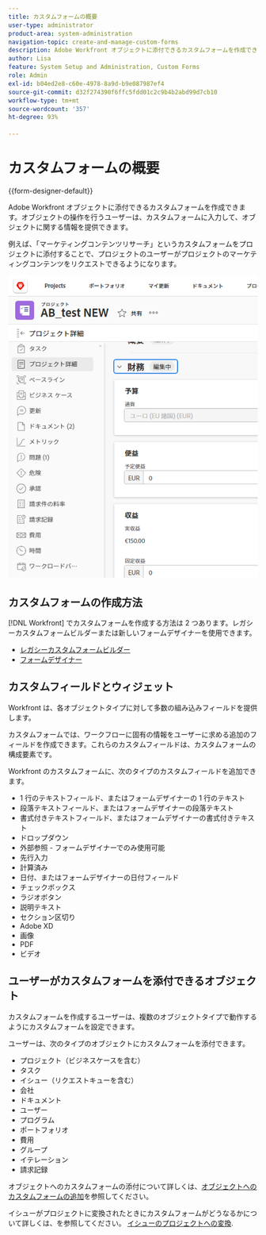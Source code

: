 ```yaml
---
title: カスタムフォームの概要
user-type: administrator
product-area: system-administration
navigation-topic: create-and-manage-custom-forms
description: Adobe Workfront オブジェクトに添付できるカスタムフォームを作成できます。オブジェクトの操作を行うユーザーは、カスタムフォームに入力して、オブジェクトに関する情報を提供できます。
author: Lisa
feature: System Setup and Administration, Custom Forms
role: Admin
exl-id: b04ed2e8-c60e-4978-8a9d-b9e087987ef4
source-git-commit: d32f274390f6ffc5fdd01c2c9b4b2abd99d7cb10
workflow-type: tm+mt
source-wordcount: '357'
ht-degree: 93%

---
```


# カスタムフォームの概要

<!--Audited: 12/2023-->

{{form-designer-default}}

Adobe Workfront オブジェクトに添付できるカスタムフォームを作成できます。オブジェクトの操作を行うユーザーは、カスタムフォームに入力して、オブジェクトに関する情報を提供できます。

例えば、「マーケティングコンテンツリサーチ」というカスタムフォームをプロジェクトに添付することで、プロジェクトのユーザーがプロジェクトのマーケティングコンテンツをリクエストできるようになります。

![](assets/see-image-details-page.png)

## カスタムフォームの作成方法

[!DNL Workfront] でカスタムフォームを作成する方法は 2 つあります。レガシーカスタムフォームビルダーまたは新しいフォームデザイナーを使用できます。

* [レガシーカスタムフォームビルダー](/help/quicksilver/administration-and-setup/customize-workfront/create-manage-custom-forms/use-the-custom-form-builder.md)
* [フォームデザイナー](/help/quicksilver/administration-and-setup/customize-workfront/create-manage-custom-forms/form-designer/form-designer-toc.md)

## カスタムフィールドとウィジェット

Workfront は、各オブジェクトタイプに対して多数の組み込みフィールドを提供します。

カスタムフォームでは、ワークフローに固有の情報をユーザーに求める追加のフィールドを作成できます。これらのカスタムフィールドは、カスタムフォームの構成要素です。

Workfront のカスタムフォームに、次のタイプのカスタムフィールドを追加できます。

* 1 行のテキストフィールド、またはフォームデザイナーの 1 行のテキスト
* 段落テキストフィールド、またはフォームデザイナーの段落テキスト
* 書式付きテキストフィールド、またはフォームデザイナーの書式付きテキスト
* ドロップダウン
* 外部参照 - フォームデザイナーでのみ使用可能
* 先行入力
* 計算済み
* 日付、またはフォームデザイナーの日付フィールド
* チェックボックス
* ラジオボタン
* 説明テキスト
* セクション区切り
* Adobe XD
* 画像
* PDF
* ビデオ

## ユーザーがカスタムフォームを添付できるオブジェクト

カスタムフォームを作成するユーザーは、複数のオブジェクトタイプで動作するようにカスタムフォームを設定できます。

ユーザーは、次のタイプのオブジェクトにカスタムフォームを添付できます。

* プロジェクト（ビジネスケースを含む）
* タスク
* イシュー（リクエストキューを含む）
* 会社
* ドキュメント
* ユーザー
* プログラム
* ポートフォリオ
* 費用
* グループ
* イテレーション
* 請求記録

オブジェクトへのカスタムフォームの添付について詳しくは、[オブジェクトへのカスタムフォームの追加](../../../workfront-basics/work-with-custom-forms/add-a-custom-form-to-an-object.md)を参照してください。

イシューがプロジェクトに変換されたときにカスタムフォームがどうなるかについて詳しくは、を参照してください。 [イシューのプロジェクトへの変換](/help/quicksilver/manage-work/issues/convert-issues/convert-issue-to-project.md).


